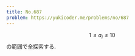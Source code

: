 ```yaml
---
title: No.687
problem: https://yukicoder.me/problems/no/687
---
```

$$ 1 \leq a_i \leq 10 $$ の範囲で全探索する.
